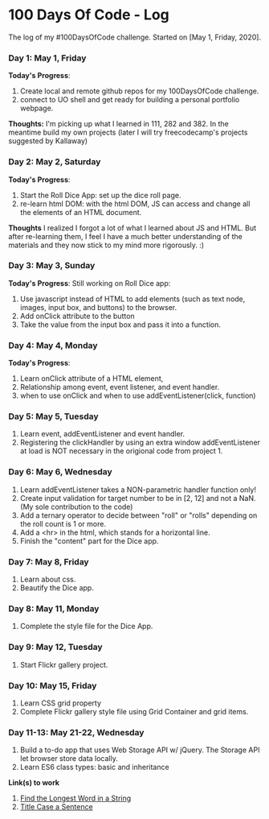 # 100 Days Of Code - Log
The log of my #100DaysOfCode challenge. Started on [May 1, Friday, 2020].

### Day 1: May 1, Friday

**Today's Progress**:
1. Create local and remote github repos for my 100DaysOfCode challenge.
2. connect to UO shell and get ready for building a personal portfolio webpage.

**Thoughts:** I'm picking up what I learned in 111, 282 and 382. In the meantime build my own projects (later I will try freecodecamp's projects suggested by Kallaway)

<!-- **Link to work:** [Calculator App](http://www.example.com) -->

### Day 2: May 2, Saturday

**Today's Progress**:
1. Start the Roll Dice App: set up the dice roll page.
2. re-learn html DOM: with the html DOM, JS can access and change all the elements of an HTML document.

**Thoughts** I realized I forgot a lot of what I learned about JS and HTML. But after re-learning them, I feel I have a much better understanding of the materials and they now stick to my mind more rigorously. :)

### Day 3: May 3, Sunday

**Today's Progress**:
Still working on Roll Dice app:
1. Use javascript instead of HTML to add elements (such as text node, images, input box, and buttons) to the browser.
2. Add onClick attribute to the button
3. Take the value from the input box and pass it into a function.


### Day 4: May 4, Monday
**Today's Progress**:
1. Learn onClick attribute of a HTML element,
2. Relationship among event, event listener, and event handler.  
3. when to use onClick and when to use addEventListener(click, function)

### Day 5: May 5, Tuesday
1. Learn event, addEventListener and event handler.
2. Registering the clickHandler by using an extra window addEventListener at load is NOT necessary in the origional code from project 1.

### Day 6: May 6, Wednesday
1. Learn addEventListener takes a NON-parametric handler function only!
2. Create input validation for target number to be in [2, 12] and not a NaN. (My sole contribution to the code)
3. Add a ternary operator to decide between "roll" or "rolls" depending on the roll count is 1 or more.
4. Add a \<hr> in the html, which stands for a horizontal line.
5. Finish the "content" part for the Dice app.  

### Day 7: May 8, Friday
1. Learn about css.
2. Beautify the Dice app.


### Day 8: May 11, Monday
1. Complete the style file for the Dice App.

### Day 9: May 12, Tuesday
1. Start Flickr gallery project.


### Day 10: May 15, Friday
1. Learn CSS grid property
2. Complete Flickr gallery style file using Grid Container and grid items.

### Day 11-13: May 21-22, Wednesday
1. Build a to-do app that uses Web Storage API w/ jQuery. The Storage API let browser store data locally.
2. Learn ES6 class types: basic and inheritance

**Link(s) to work**
1. [Find the Longest Word in a String](https://www.freecodecamp.com/challenges/find-the-longest-word-in-a-string)
2. [Title Case a Sentence](https://www.freecodecamp.com/challenges/title-case-a-sentence)
